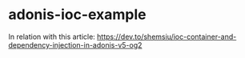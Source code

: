 # adonis-ioc-example

In relation with this article:
https://dev.to/shemsiu/ioc-container-and-dependency-injection-in-adonis-v5-og2
